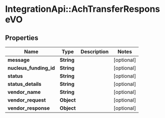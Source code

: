# IntegrationApi::AchTransferResponseVO

## Properties
Name | Type | Description | Notes
------------ | ------------- | ------------- | -------------
**message** | **String** |  | [optional] 
**nucleus_funding_id** | **String** |  | [optional] 
**status** | **String** |  | [optional] 
**status_details** | **String** |  | [optional] 
**vendor_name** | **String** |  | [optional] 
**vendor_request** | **Object** |  | [optional] 
**vendor_response** | **Object** |  | [optional] 



